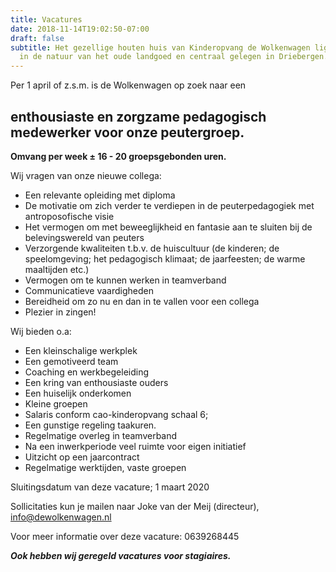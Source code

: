 ```yaml
---
title: Vacatures
date: 2018-11-14T19:02:50-07:00
draft: false
subtitle: Het gezellige houten huis van Kinderopvang de Wolkenwagen ligt midden
  in de natuur van het oude landgoed en centraal gelegen in Driebergen.
---
```

Per 1 april of z.s.m. is de Wolkenwagen op zoek naar een

## **enthousiaste en zorgzame pedagogisch medewerker voor onze peutergroep.**

**Omvang per week ± 16 - 20 groepsgebonden uren.**

Wij vragen van onze nieuwe collega:

* Een relevante opleiding met diploma
* De motivatie om zich verder te verdiepen in de peuterpedagogiek met antroposofische visie
* Het vermogen om met beweeglijkheid en fantasie aan te sluiten bij de belevingswereld van peuters
* Verzorgende kwaliteiten t.b.v. de huiscultuur (de kinderen; de speelomgeving; het pedagogisch klimaat; de jaarfeesten; de warme maaltijden etc.)
* Vermogen om te kunnen werken in teamverband
* Communicatieve vaardigheden
* Bereidheid om zo nu en dan in te vallen voor een collega
* Plezier in zingen!

Wij bieden o.a:

* Een kleinschalige werkplek
* Een gemotiveerd team
* Coaching en werkbegeleiding
* Een kring van enthousiaste ouders
* Een huiselijk onderkomen
* Kleine groepen
* Salaris conform cao-kinderopvang schaal 6;
* Een gunstige regeling taakuren.
* Regelmatige overleg in teamverband
* Na een inwerkperiode veel ruimte voor eigen initiatief
* Uitzicht op een jaarcontract
* Regelmatige werktijden, vaste groepen

Sluitingsdatum van deze vacature; 1 maart 2020

Sollicitaties kun je mailen naar Joke van der Meij (directeur), [info@dewolkenwagen.nl](mailto:info@dewolkenwagen.nl)

Voor meer informatie over deze vacature: 0639268445

***Ook hebben wij geregeld vacatures voor stagiaires.***